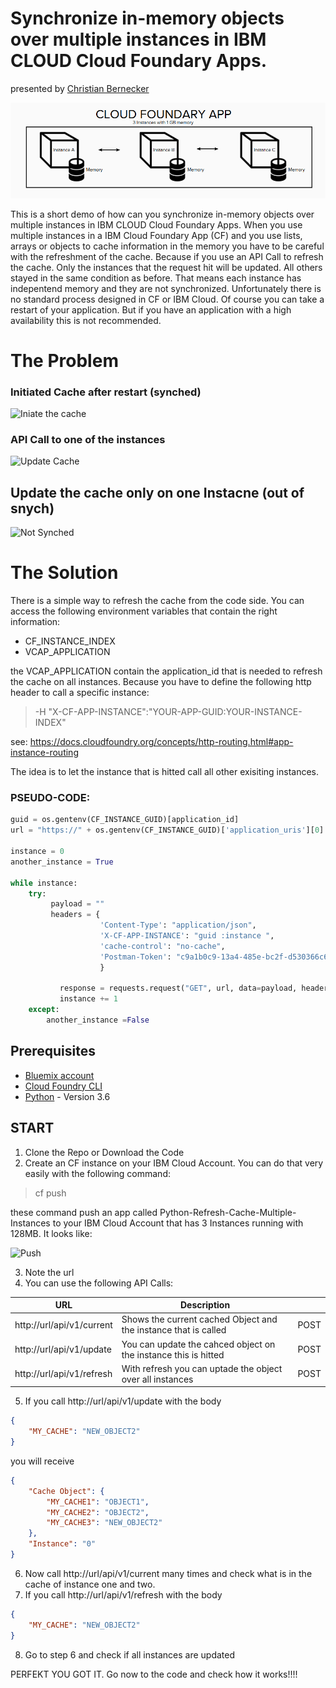 # Synchronize in-memory objects over multiple instances in IBM CLOUD Cloud Foundary Apps.

 presented by [Christian Bernecker](https://www.linkedin.com/in/bernecker-christian-ba5ab4170/)

![Cloud Foundary](https://github.com/cbernecker/refreshCacheonCloudFoundary/blob/master/img/Cloud%20Foundary.png)

This is a short demo of how can you synchronize in-memory objects over multiple instances in IBM CLOUD Cloud Foundary Apps. When you use multiple instances in a IBM Cloud Foundary App (CF) and you use lists, arrays or objects to cache information in the memory you have to be careful with the refreshment of the cache. Because if you use an API Call to refresh the cache. Only the instances that the request hit will be updated. All others stayed in the same condition as before. That means each instance has indepentend memory and they are not synchronized. Unfortunately there is no standard process designed in CF or IBM Cloud. Of course you can take a restart of your application. But if you have an application with a high availability this is not recommended.

# The Problem

### Initiated Cache after restart (synched)
![Iniate the cache](https://github.com/cbernecker/refreshCacheonCloudFoundary/tree/master/img/Iniated%20Cache.png)

### API Call to one of the instances 
![Update Cache](https://github.com/cbernecker/refreshCacheonCloudFoundary/tree/master/img/Updating%20Cache.png)

## Update the cache only on one Instacne (out of snych)
![Not Synched](https://github.com/cbernecker/refreshCacheonCloudFoundary/tree/master/img/NotSynced.png)


# The Solution

There is a simple way to refresh the cache from the code side. You can access the following environment variables that contain the right information:

* CF_INSTANCE_INDEX
* VCAP_APPLICATION

the VCAP_APPLICATION contain the application_id that is needed to refresh the cache on all instances. Because you have to define the following http header to call a specific instance:

> -H "X-CF-APP-INSTANCE":"YOUR-APP-GUID:YOUR-INSTANCE-INDEX"

see: https://docs.cloudfoundry.org/concepts/http-routing.html#app-instance-routing

The idea is to let the instance that is hitted call all other exisiting instances. 

### PSEUDO-CODE:

```Python
guid = os.gentenv(CF_INSTANCE_GUID)[application_id]
url = "https://" + os.gentenv(CF_INSTANCE_GUID)['application_uris'][0] + "/api/v1/refresh"

instance = 0
another_instance = True

while instance:
    try:
         payload = ""
         headers = {
                    'Content-Type': "application/json",
                    'X-CF-APP-INSTANCE': "guid :instance ",
                    'cache-control': "no-cache",
                    'Postman-Token': "c9a1b0c9-13a4-485e-bc2f-d530366c64dd"
                    }

           response = requests.request("GET", url, data=payload, headers=headers)
           instance += 1
    except:
        another_instance =False
```

## Prerequisites

* [Bluemix account](https://console.ng.bluemix.net/registration/)
* [Cloud Foundry CLI](https://github.com/cloudfoundry/cli#downloads)
* [Python](https://www.python.org/downloads/) - Version 3.6

## START

1. Clone the Repo or Download the Code
2. Create an CF instance on your IBM Cloud Account. You can do that very easily with the following command: 

> cf push 

these command push an app called Python-Refresh-Cache-Multiple-Instances to your IBM Cloud Account that has 3 Instances running with 128MB. It looks like:

![Push](https://github.com/cbernecker/refreshCacheonCloudFoundary/tree/master/img/Push.png)

3. Note the url
4. You can use the following API Calls:

|URL                         | Description                                                      |      |
|----------------------------|------------------------------------------------------------------|------|
| http://url/api/v1/current  | Shows the current cached Object and the instance that is called  | POST |
| http://url/api/v1/update   | You can update the cahced object on the instance this is hitted  | POST |
| http://url/api/v1/refresh  | With refresh you can uptade the object over all instances        | POST |

5. If you call http://url/api/v1/update with the body 

```JSON 
{
    "MY_CACHE": "NEW_OBJECT2"
}
```

you will receive
```JSON 
{
    "Cache Object": {
        "MY_CACHE1": "OBJECT1",
        "MY_CACHE2": "OBJECT2",
        "MY_CACHE3": "NEW_OBJECT2"
    },
    "Instance": "0"
}
```

6. Now call http://url/api/v1/current many times and check what is in the cache of instance one and two.
7. If you call http://url/api/v1/refresh with the body 

```JSON 
{
    "MY_CACHE": "NEW_OBJECT2"
}
```
8. Go to step 6 and check if all instances are updated 


PERFEKT YOU GOT IT. Go now to the code and check how it works!!!!



